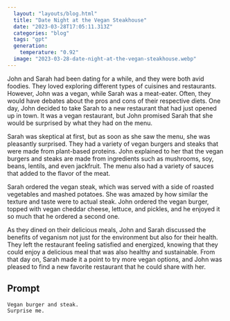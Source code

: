 ```yaml
---
  layout: "layouts/blog.html"
  title: "Date Night at the Vegan Steakhouse"
  date: "2023-03-28T17:05:11.313Z"
  categories: "blog"
  tags: "gpt"
  generation: 
    temperature: "0.92"
  image: "2023-03-28-date-night-at-the-vegan-steakhouse.webp"
---
```

John and Sarah had been dating for a while, and they were both avid foodies. They loved exploring different types of cuisines and restaurants. However, John was a vegan, while Sarah was a meat-eater. Often, they would have debates about the pros and cons of their respective diets. One day, John decided to take Sarah to a new restaurant that had just opened up in town. It was a vegan restaurant, but John promised Sarah that she would be surprised by what they had on the menu.

Sarah was skeptical at first, but as soon as she saw the menu, she was pleasantly surprised. They had a variety of vegan burgers and steaks that were made from plant-based proteins. John explained to her that the vegan burgers and steaks are made from ingredients such as mushrooms, soy, beans, lentils, and even jackfruit. The menu also had a variety of sauces that added to the flavor of the meat. 

Sarah ordered the vegan steak, which was served with a side of roasted vegetables and mashed potatoes. She was amazed by how similar the texture and taste were to actual steak. John ordered the vegan burger, topped with vegan cheddar cheese, lettuce, and pickles, and he enjoyed it so much that he ordered a second one. 

As they dined on their delicious meals, John and Sarah discussed the benefits of veganism not just for the environment but also for their health. They left the restaurant feeling satisfied and energized, knowing that they could enjoy a delicious meal that was also healthy and sustainable. From that day on, Sarah made it a point to try more vegan options, and John was pleased to find a new favorite restaurant that he could share with her.


## Prompt
```markdown
Vegan burger and steak.
Surprise me.
```
